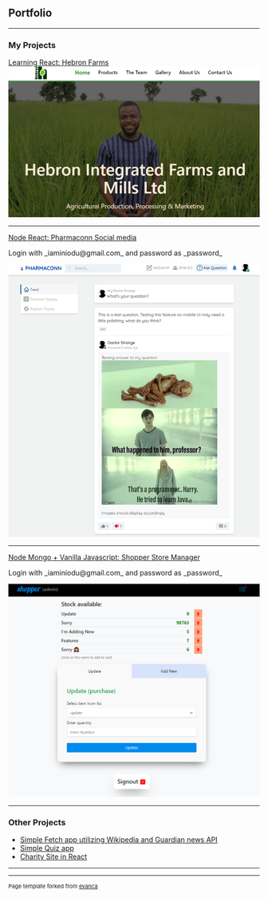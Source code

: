 ## Portfolio

---

### My Projects

[Learning React: Hebron Farms](https://hebronfarms.netlify.app/)
<img src="images/hebron.png?raw=true"/>

---
[Node React: Pharmaconn Social media](https://pharmaconn.netlify.app/)
<br/>
<p>Login with _iaminiodu@gmail.com_ and password as _password_</p>
<img src="images/pharma.png?raw=true"/>

---
[Node Mongo + Vanilla Javascript: Shopper Store Manager](https://shoppa.netlify.app/)
<br/>
<p>Login with _iaminiodu@gmail.com_ and password as _password_</p>
<img src="images/Shopper.png?raw=true"/>

---

### Other Projects

- [Simple Fetch app utilizing Wikipedia and Guardian news API](https://fetcher.netlify.app)
- [Simple Quiz app](https://quizzier.netlify.app)
- [Charity Site in React](https://johnuodekongfoundation.netlify.app)

---




---
<p style="font-size:11px">Page template forked from <a href="https://github.com/evanca/quick-portfolio">evanca</a></p>
<!-- Remove above link if you don't want to attibute -->
